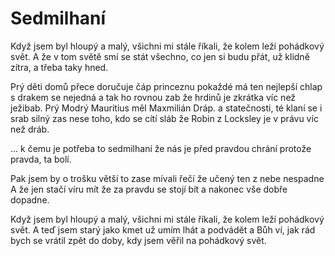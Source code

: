 # Sedmilhaní

Když jsem byl hloupý a malý,
všichni mi stále říkali,
že kolem leží pohádkový svět.
A že v tom světě smí se stát
všechno, co jen si budu přát,
už klidně zítra, a třeba taky hned.

Prý děti domů přece doručuje čáp
princeznu pokaždé má ten nejlepší chlap
s drakem se nejedná a tak ho rovnou zab
že hrdinů je zkrátka víc než ježibab.
Prý Modrý Mauritius měl Maxmilián Dráp.
a statečnosti, té klaní se i srab
silný zas nese toho, kdo se cítí sláb
že Robin z Locksley je v právu víc než dráb.

...
k čemu je potřeba to sedmilhaní
že nás je před pravdou chrání
protože pravda, ta bolí.

Pak jsem by o trošku větší
to zase mívali řečí
že učený ten z nebe nespadne 
A že jen stačí víru mít
že za pravdu se stojí bít
a nakonec vše dobře dopadne.

Když jsem byl hloupý a malý,
všichni mi stále říkali,
že kolem leží pohádkový svět.
A teď jsem starý jako kmet
už umím lhát a podvádět
a Bůh ví, jak rád bych se vrátil zpět
do doby, kdy jsem věřil na pohádkový svět.
